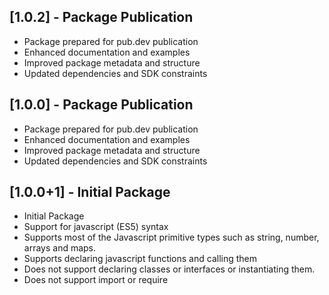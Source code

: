 ## [1.0.2] - Package Publication
* Package prepared for pub.dev publication
* Enhanced documentation and examples
* Improved package metadata and structure
* Updated dependencies and SDK constraints

## [1.0.0] - Package Publication
* Package prepared for pub.dev publication
* Enhanced documentation and examples
* Improved package metadata and structure
* Updated dependencies and SDK constraints

## [1.0.0+1] - Initial Package
* Initial Package
* Support for javascript (ES5) syntax
* Supports most of the Javascript primitive types such as string, number, arrays and maps. 
* Supports declaring javascript functions and calling them
* Does not support declaring classes or interfaces or instantiating them.
* Does not support import or require
